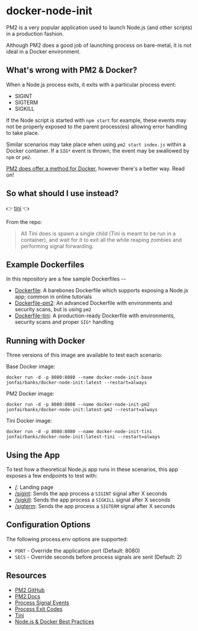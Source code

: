 # docker-node-init

PM2 is a very popular application used to launch Node.js (and other scripts) in a production fashion. 

Although PM2 does a good job of launching process on bare-metal, it is not ideal in a Docker environment. 

## What's wrong with PM2 & Docker?

When a Node.js process exits, it exits with a particular process event:

- SIGINT
- SIGTERM
- SIGKILL

If the Node script is started with `npm start` for example, these events may not be properly exposed to the parent process(es) allowing error handling to take place. 

Similar scenarios may take place when using `pm2 start index.js` within a Docker container. If a `SIG*` event is thrown, the event may be swallowed by `npm` or `pm2`.

[PM2 does offer a method for Docker](https://pm2.keymetrics.io/docs/usage/docker-pm2-nodejs/), however there's a better way. Read on!

## So what should I use instead?

👉 [tini](https://github.com/krallin/tini) 👈

From the repo:

> All Tini does is spawn a single child (Tini is meant to be run in a container), and wait for it to exit all the while reaping zombies and performing signal forwarding.

## Example Dockerfiles

In this repository are a few sample Dockerfiles --
- [Dockerfile](Dockerfile): A barebones Dockerfile which supports exposing a Node.js app; common in online tutorials
- [Dockerfile-pm2](Dockerfile-pm2): An advanced Dockerfile with environments and security scans, but is using `pm2`
- [Dockerfile-tini](Dockerfile-tini): A production-ready Dockerfile with environments, security scans and proper `SIG*` handling

## Running with Docker

Three versions of this image are available to test each scenario:

Base Docker image:
```
docker run -d -p 8080:8080 --name docker-node-init-base jonfairbanks/docker-node-init:latest --restart=always
```

PM2 Docker image:
```
docker run -d -p 8080:8080 --name docker-node-init-pm2 jonfairbanks/docker-node-init:latest-pm2 --restart=always
```

Tini Docker image:
```
docker run -d -p 8080:8080 --name docker-node-init-tini jonfairbanks/docker-node-init:latest-tini --restart=always
```

## Using the App

To test how a theoretical Node.js app runs in these scenarios, this app exposes a few endpoints to test with:
- [/](#): Landing page
- [/sigint](#): Sends the app process a `SIGINT` signal after X seconds
- [/sigkill](#): Sends the app process a `SIGKILL` signal after X seconds
- [/sigterm](#): Sends the app process a `SIGTERM` signal after X seconds

## Configuration Options

The following process.env options are supported:

- `PORT` - Override the application port (Default: 8080)
- `SECS` - Override seconds before process signals are sent (Default: 2)

## Resources

- [PM2 GitHub](https://github.com/Unitech/pm2)
- [PM2 Docs](https://pm2.keymetrics.io/docs/usage/quick-start)
- [Process Signal Events](https://nodejs.org/api/process.html#process_signal_events)
- [Process Exit Codes](https://nodejs.org/api/process.html#process_process_exit_code)
- [Tini](https://github.com/krallin/tini)
- [Node.js & Docker Best Practices](https://github.com/BretFisher/dockercon19)